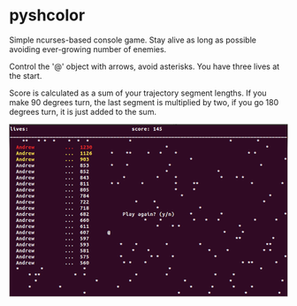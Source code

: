 # pyshcolor
Simple ncurses-based console game. Stay alive as long as possible avoiding ever-growing number of enemies.

Control the '@' object with arrows, avoid asterisks. You have three lives at the start.

Score is calculated as a sum of your trajectory segment lengths. If you make 90 degrees turn, the last segment
is multiplied by two, if you go 180 degrees turn, it is just added to the sum.

![pyshcolor](/pyshcolor.png)
